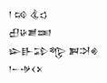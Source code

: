 <div class='block'>
<div class='line'>𒁹 𒄘 𒆬𒌓</div>
<div class='line'>𒌷𒄩𒋢𒌅</div>
<div class='line'>𒇽𒃲𒁉𒈜 𒀉𒋫𒄯</div>
<div class='line'>𒁹𒀸𒋩𒌋𒉽</div>
</div>